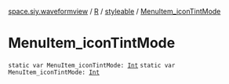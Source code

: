 [space.siy.waveformview](../../index.md) / [R](../index.md) / [styleable](index.md) / [MenuItem_iconTintMode](./-menu-item_icon-tint-mode.md)

# MenuItem_iconTintMode

`static var MenuItem_iconTintMode: `[`Int`](https://kotlinlang.org/api/latest/jvm/stdlib/kotlin/-int/index.html)
`static var MenuItem_iconTintMode: `[`Int`](https://kotlinlang.org/api/latest/jvm/stdlib/kotlin/-int/index.html)